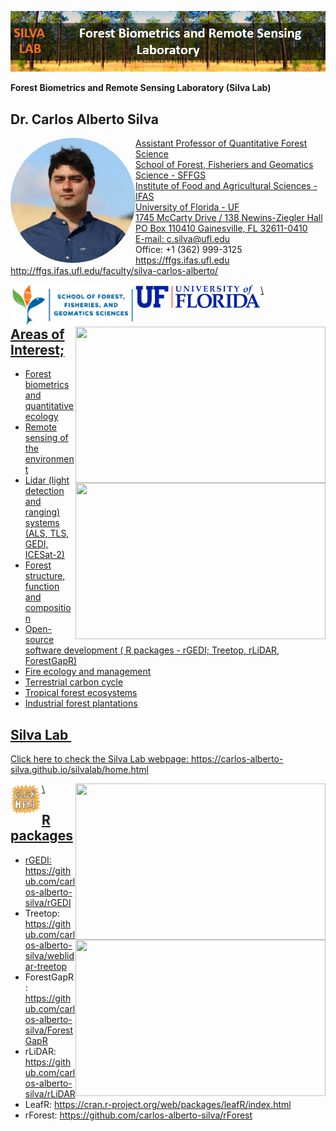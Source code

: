 ![](https://github.com/carlos-alberto-silva/silvalab/blob/master/images/top_cover.png)<br/>

**Forest Biometrics and Remote Sensing Laboratory (Silva Lab)**

## Dr. Carlos Alberto Silva

<a href="https://carlos-alberto-silva.github.io/silvalab/home.html"><img align="left" width="200" style="border-radius:50%" src="https://github.com/carlos-alberto-silva/silvalab/blob/master/images/CarlosSilva.jpg">

Assistant Professor of Quantitative Forest Science\
School of Forest, Fisheriers and Geomatics Science - SFFGS\
Institute of Food and Agricultural Sciences - IFAS\
University of Florida - UF\
1745 McCarty Drive / 138 Newins-Ziegler Hall\
PO Box 110410 Gainesville, FL 32611-0410\
E-mail: c.silva@ufl.edu\
Office: +1 (362) 999-3125\
<https://ffgs.ifas.ufl.edu>\
<http://ffgs.ifas.ufl.edu/faculty/silva-carlos-alberto/>

<a href="https://carlos-alberto-silva.github.io/silvalab/home.html"><img align="left" width="200" src="https://github.com/carlos-alberto-silva/silvalab/blob/master/images/sffgs.png">
<a href="https://carlos-alberto-silva.github.io/silvalab/home.html"><img align="left" width="200" src="https://github.com/carlos-alberto-silva/silvalab/blob/master/images/uf.png">

<a href="https://carlos-alberto-silva.github.io/silvalab/home.html"><img align="right" width="400" height="250" src="https://github.com/carlos-alberto-silva/silvalab/blob/master/images/lidar_3d_v2.gif">
<a href="https://carlos-alberto-silva.github.io/silvalab/home.html"><img align="right" width="400" height="250" src="https://github.com/carlos-alberto-silva/silvalab/blob/master/images/itc1.gif">
\ 




## Areas of Interest;

* Forest biometrics and quantitative ecology
* Remote sensing of the environment
* Lidar (light detection and ranging) systems (ALS, TLS, GEDI, ICESat-2)
* Forest structure, function and composition
* Open-source software development ( R packages - rGEDI; Treetop, rLiDAR, ForestGapR)
* Fire ecology and management
* Terrestrial carbon cycle
* Tropical forest ecosystems
* Industrial forest plantations
 

## Silva Lab&nbsp;

Click here to check the Silva Lab webpage: 
<https://carlos-alberto-silva.github.io/silvalab/home.html>

<a href="https://carlos-alberto-silva.github.io/silvalab/home.html"><img align="left" width="50" height="50" src="https://github.com/carlos-alberto-silva/silvalab/blob/master/images/click_here.gif"> 

<a href="https://carlos-alberto-silva.github.io/silvalab/home.html"><img align="right" width="400" height="250" src="https://github.com/carlos-alberto-silva/silvalab/blob/master/images/itc2.gif">
<a href="https://carlos-alberto-silva.github.io/silvalab/home.html"><img align="right" width="400" height="250" src="https://github.com/carlos-alberto-silva/silvalab/blob/master/images/itc3.gif">
\ 





## R packages
* rGEDI: https://github.com/carlos-alberto-silva/rGEDI
* Treetop: https://github.com/carlos-alberto-silva/weblidar-treetop
* ForestGapR: https://github.com/carlos-alberto-silva/ForestGapR
* rLiDAR: https://github.com/carlos-alberto-silva/rLiDAR
* LeafR: https://cran.r-project.org/web/packages/leafR/index.html
* rForest: https://github.com/carlos-alberto-silva/rForest

 